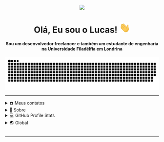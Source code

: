 <!-- Já revisei essa parte -->
<p align="center">
  <img src="https://miro.medium.com/max/2048/1*OohqW5DGh9CQS4hLY5FXzA.png" height="230"/>
</p>
<div align="center">
  
<h1 align="center">Olá, Eu sou o Lucas! <img width="35" src="https://github.com/1999AZZAR/1999AZZAR/blob/main/resources/img/waving.gif"> </h1>
  
<h4 align="center">Sou um desenvolvedor freelancer e também um estudante de engenharia na Universidade Filadélfia em Londrina
</div>

<div align="center">
  <a href="https://1999azzar.github.io/1999AZZAR/">
  <img  src="https://github.com/1999AZZAR/1999AZZAR/blob/main/resources/img/grid-snake.svg"
       alt="snake" /></a>
</div>

-----
  
  <!-- Já revisei essa parte -->
<details>
  <summary>☎️ Meus contatos </summary>
<div>
  <samp>
  <h2 align="center">você pode entrar em contato comigo por:</h2>
<p align="center">
  <br/>
  <a href="https://www.linkedin.com/in/lucaswaidmandeoliveira/" target="blank"><img align="center" src="https://img.shields.io/badge/linkedin-%231DA1F2.svg?style=for-the-badge&logo=linkedin&logoColor=white" alt="linkedin lucas" height="30"/></a>
</p>

<p align="center">
  <a href="https://www.facebook.com/profile.php?id=100016063424524" target="blank"><img align="center" src="https://img.shields.io/badge/facebook-4267B2.svg?style=for-the-badge&logo=facebook&logoColor=white" alt="facebook lucas" height="30"/></a>
</p>

<p align="center">
  <a href="mailto:lucas.oliveira@edu.unifil.br" target="blank"><img align="center" src="https://img.shields.io/badge/gmail-EA4335.svg?style=for-the-badge&logo=gmail&logoColor=white" alt="email lucas" height="30"/></a>
</p>

<p align="center">
  <a href="https://instagram.com/oliveeiralucas" target="blank"><img align="center" src="https://img.shields.io/badge/instagram-%23E4405F.svg?style=for-the-badge&logo=Instagram&logoColor=white" alt="Instagram lucas" height="30"/></a>
</p>

  </samp>
</div>
</details>

<details>
  <summary>🧮 Sobre</summary>
<div>
<samp>
<h2 align="center"> Sobre essa Conta</h2>
 <p align="center">
  <a href="github.com/oliveeiralucas" target="blank"><img align="center" 
     src="https://komarev.com/ghpvc/?username=oliveeiralucas&style=for-the-badge&label=PROFILE+VIEWS" height="25"
     alt="views count" /></a>
   
   
   
    <p align="center">
  <a href="github.com/oliveeiralucas" target="blank"><img align="center" 
     src="![GitHub watchers](https://img.shields.io/github/watchers/oliveeiralucas/oliveeiralucas?style=for-the-badge)" height="25"
     alt="views count" /></a>
   
   
   
   
   
  <a href="https://1999azzar.github.io/1999AZZAR/"><img align="center" 
     src="https://img.shields.io/website?down_message=offline&style=for-the-badge&up_message=online&url=https%3A%2F%2F1999azzar.github.io%2F1999AZZAR%2F" height="25"
     alt="website" /></a>
  </p>
  <p align="center">
  <a href="https://www.codefactor.io/repository/github/1999azzar/1999azzar/overview/main"><img align="center"
     src="https://www.codefactor.io/repository/github/1999azzar/1999azzar/badge/main" height="25"
     alt="CodeFactor" /></a>
  <a href="github.com/1999AZZAR" target="blank"><img align="center" 
     src="https://github.com/1999AZZAR/1999AZZAR/actions/workflows/pages/pages-build-deployment/badge.svg" height="25"
     alt="page built"/></a>
  </p>
 <p align="center">
  <a href="github.com/1999AZZAR" target="blank"><img align="center" 
     src="https://img.shields.io/github/license/1999AZZAR/1999AZZAR?color=purple&style=for-the-badge" height="25"
     alt="lisense" /></a>
  <a href="github.com/1999AZZAR"><img align="center"
     src="https://forthebadge.com/images/badges/works-on-my-machine.svg" height="25"
     alt="work on my machine" /></a>
 </p>
 </samp>
</div>
</details>
  
<details> 
  <summary>💻 GitHub Profile Stats</summary>
  <div>
  <samp>
    <h2 align="center"> Github stats </h2>
      <br/>
    <details open>
  <summary><h3>Languages</h3></summary>
            <p align="center">
        <a href="https://github.com/1999AZZAR/">
          <img src="https://github-readme-stats.vercel.app/api/top-langs/?username=1999AZZAR&langs_count=6&theme=gruvbox&layout=compact&hide_border=true"
          alt="1999AZZAR :: overall Top Langs " /></a>
      </p>
        <p align="center">
          <a href="https://github.com/1999AZZAR/">
          <img width="45%" src="https://github-profile-summary-cards.vercel.app/api/cards/repos-per-language?username=1999azzar&theme=gruvbox&layout=compact&hide_border=true"
          alt="1999AZZAR :: Top Langs by repo" />
          <img width="45%" src="https://github-profile-summary-cards.vercel.app/api/cards/most-commit-language?username=1999azzar&theme=gruvbox&layout=compact&hide_border=true"
          alt="1999AZZAR :: Top Langs by commit" />
          </a>
        </p>
</details>
    <details open>
  <summary><h3>stasistic</h3></summary>
        <p align="center">
          <a href="https://github.com/1999AZZAR/">
          <img width="49.5%" src="https://github-readme-stats.vercel.app/api?username=1999AZZAR&show_icons=true&theme=gruvbox&hide_border=true" />
          <img width="49.5%" src="https://github-readme-streak-stats.herokuapp.com/?user=1999AZZAR&theme=gruvbox&hide_border=true" />
          </a>
       </p>
     <br>
     </samp>
  </div>    
</details>
  
<!-- Já revisei essa parte -->
<details>
  <summary>🌏 Global</summary>
  <br/>
      <p> "Programação é a arte de criar soluções para problemas que ainda não existem." - John Carmack. <p>
  </div>
</details> 
<br/>
</details> 

-----
